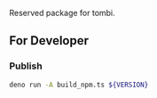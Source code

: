 Reserved package for tombi.

## For Developer

### Publish

```sh
deno run -A build_npm.ts ${VERSION}
```
